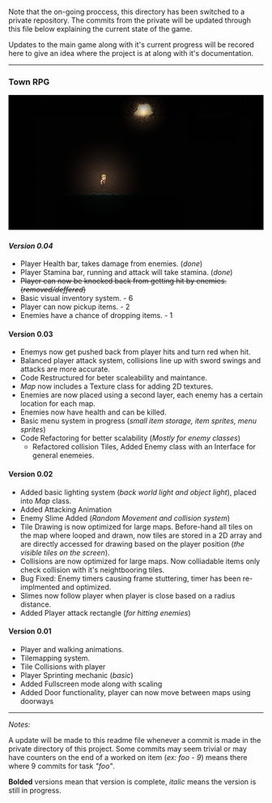 Note that the on-going proccess, this directory has been switched to a private repository. The commits from the private will be updated through this file below explaining the current state of the game.

Updates to the main game along with it's current progress will be recored here to give an idea where the project is at along with it's documentation.

---
<h3>Town RPG</h3>

<img src="gamePic.PNG"></img>

*<h4>Version 0.04</h4>*

* Player Health bar, takes damage from enemies. (*done*)
* Player Stamina bar, running and attack will take stamina. (*done*)
* ~~Player can now be knocked back from getting hit by enemies. (*removed/deffered*)~~
* Basic visual inventory system. - 6
* Player can now pickup items. - 2
* Enemies have a chance of dropping items. - 1

**<h4>Version 0.03</h4>**

* Enemys now get pushed back from player hits and turn red when hit.
* Balanced player attack system, collisions line up with sword swings and attacks are more accurate.
* Code Restructured for beter scaleability and maintance.
* *Map* now includes a Texture class for adding 2D textures.
* Enemies are now placed using a second layer, each enemy has a certain location for each map. 
* Enemies now have health and can be killed.
* Basic menu system in progress (*small item storage, item sprites, menu sprites*) 
* Code Refactoring for better scalability (*Mostly for enemy classes*) 
  * Refactored collision Tiles, Added Enemy class with an Interface for general enemeies.

**<h4>Version 0.02</h4>**

* Added basic lighting system (*back world light and object light*), placed into *Map* class.
* Added Attacking Animation
* Enemy Slime Added (*Random Movement and collision system*)
* Tile Drawing is now optimized for large maps. Before-hand all tiles on the map where looped and drawn, now tiles are stored in a 2D array and are directly accessed for drawing based on the player position (*the visible tiles on the screen*).
* Collisions are now optimized for large maps. Now colliadable items only check collision with it's neightbooring tiles.
* Bug Fixed: Enemy timers causing frame stuttering, timer has been re-implmented and optimized.
* Slimes now follow player when player is close based on a radius distance.
* Added Player attack rectangle (*for hitting enemies*)

**<h4>**Version 0.01**</h4>**

* Player and walking animations.
* Tilemapping system.
* Tile Collisions with player
* Player Sprinting mechanic (*basic*)
* Added Fullscreen mode along with scaling
* Added Door functionality, player can now move between maps using doorways

---

*Notes:* 

A update will be made to this readme file whenever a commit is made in the private directory of this project. Some commits may seem trivial or may have counters on the end of a worked on item (*ex: foo - 9*) means there where 9 commits for task *"foo"*.

**Bolded** versions mean that version is complete, *italic* means the version is still in progress.
